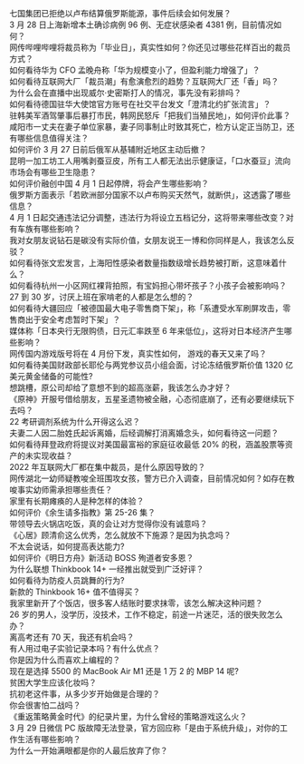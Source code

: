 七国集团已拒绝以卢布结算俄罗斯能源，事件后续会如何发展？  
3 月 28 日上海新增本土确诊病例 96 例、无症状感染者 4381 例，目前情况如何？  
网传哔哩哔哩将裁员称为「毕业日」，真实性如何？你还见过哪些花样百出的裁员方式？  
如何看待华为 CFO 孟晚舟称「华为规模变小了，但盈利能力增强了」？  
如何看待互联网大厂「裁员潮」有愈演愈烈的趋势？互联网大厂还「香」吗？  
为什么会在直播中出现威尔·史密斯打人的情况，事先没有彩排吗？  
如何看待德国驻华大使馆官方账号在社交平台发文「澄清北约扩张流言」？  
驻韩美军酒驾肇事后暴打市民，韩网民怒斥「把我们当殖民地」，如何评价此事？  
咸阳市一丈夫在妻子单位家暴，妻子同事制止时致其死亡，检方认定正当防卫，还有哪些信息值得关注？  
如何评价 3 月 27 日前后俄军从基辅附近地区主动后撤？  
昆明一加工坊工人用嘴剥蚕豆皮，所有工人都无法出示健康证，「口水蚕豆」流向市场会有哪些卫生隐患？  
如何评价融创中国 4 月 1 日起停牌，将会产生哪些影响？  
俄罗斯方面表示「若欧洲部分国家不以卢布购买天然气，就断供」，这透露了哪些信息？  
4 月 1 日起交通违法记分调整，违法行为将设立五档记分，这将带来哪些改变？对有车族有哪些影响？  
我对女朋友说钻石是碳没有实际价值，女朋友说王一博和你同样是人，我该怎么反驳？  
如何看待张文宏发言，上海阳性感染者数量指数级增长趋势被打断，这意味着什么？  
如何看待杭州一小区网红裸背拍照，有宝妈担心带坏孩子？小孩子会被影响吗？  
27 到 30 岁，讨厌上班在家啃老的人都是怎么想的？  
如何看待大疆回应「被德国最大电子零售商下架」，称「系遭受水军刷屏攻击，零售商出于安全考虑暂时下架」？  
媒体称「日本央行无限购债，日元汇率跌至 6 年来低位」，这将对日本经济产生哪些影响？  
网传国内游戏版号将在 4 月份下发，真实性如何， 游戏的春天又来了吗？  
如何看待美国财政部长耶伦与两党参议员小组会面，讨论冻结俄罗斯价值 1320 亿美元黄金储备的可能性?  
想跳槽，原公司却给了意想不到的超高涨薪，我该怎么办才好？  
《原神》开服号借给朋友，五星圣遗物被全融，心态彻底崩了，还有必要继续玩下去吗？  
22 考研调剂系统为什么开得这么迟？  
夫妻二人因二胎姓氏起诉离婚，后经调解打消离婚念头，如何看待这一问题？  
如何看待拜登政府将提议对美国最富裕的家庭征收最低 20% 的税，涵盖股票等资产的未实现收益？  
2022 年互联网大厂都在集中裁员，是什么原因导致的？  
网传湖北一幼师疑教唆全班围攻女孩，警方已介入调查，目前情况如何？如存在教唆事实幼师需承担哪些责任？  
家里有长期瘫痪的人是种怎样的体验？  
如何评价《余生请多指教》第 25-26 集？  
带领导去火锅店吃饭，真的会让对方觉得你没有诚意吗？  
《心居》顾清俞这么优秀，怎么就放不下施源？是因为执念吗？  
不太会说话，如何提高表达能力?  
如何评价《明日方舟》新活动 BOSS 殉道者安多恩？  
为什么联想 Thinkbook 14+ 一经推出就受到广泛好评？  
如何看待为防疫人员跳舞的行为?  
新款的 Thinkbook 16+ 值不值得买？  
我家里新开了个饭店，很多客人结账时要求抹零，该怎么解决这种问题？  
26 岁的男人，没学历，没技术，工作不稳定，前途一片迷茫，活的很失败怎么办？  
离高考还有 70 天，我还有机会吗？  
有人用过电子实验记录本吗？有什么优点？  
你是因为什么而喜欢上编程的？  
现在是选择 5500 的 MacBook Air M1 还是 1 万 2 的 MBP 14 呢?  
贫困大学生应该化妆吗？  
抗初老这件事，从多少岁开始做是合理的？  
你会很害怕二战吗？  
《重返策略黄金时代》的纪录片里，为什么曾经的策略游戏这么火？  
3 月 29 日微信 PC 版故障无法登录，官方回应称「是由于系统升级」，对你的工作生活有哪些影响？  
为什么一开始满眼都是你的人最后放弃了你？  
